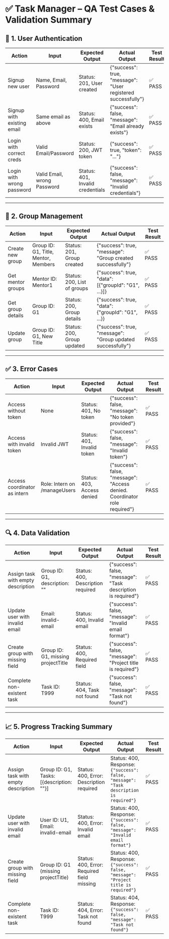 # ✅ Task Manager – QA Test Cases & Validation Summary

## 🔐 1. User Authentication

| Action                       | Input                                            | Expected Output                               | Actual Output                                                                 | Test Result |
|-----------------------------|--------------------------------------------------|-----------------------------------------------|--------------------------------------------------------------------------------|-------------|
| Signup new user             | Name, Email, Password                            | Status: 201, User created                     | {"success": true, "message": "User registered successfully"}                  | ✅ PASS     |
| Signup with existing email  | Same email as above                              | Status: 400, Email exists                     | {"success": false, "message": "Email already exists"}                         | ✅ PASS     |
| Login with correct creds    | Valid Email/Password                             | Status: 200, JWT token                        | {"success": true, "token": "..."}                                             | ✅ PASS     |
| Login with wrong password   | Valid Email, wrong Password                      | Status: 401, Invalid credentials              | {"success": false, "message": "Invalid credentials"}                          | ✅ PASS     |

---

## 👥 2. Group Management

| Action               | Input                                                 | Expected Output                        | Actual Output                                                           | Test Result |
|----------------------|-------------------------------------------------------|----------------------------------------|------------------------------------------------------------------------|-------------|
| Create new group     | Group ID: G1, Title, Mentor, Members                  | Status: 201, Group created             | {"success": true, "message": "Group created successfully"}             | ✅ PASS     |
| Get mentor groups    | Mentor ID: Mentor1                                    | Status: 200, List of groups            | {"success": true, "data": [{"groupId": "G1", ...}]}                    | ✅ PASS     |
| Get group details    | Group ID: G1                                          | Status: 200, Group details             | {"success": true, "data": {"groupId": "G1", ...}}                       | ✅ PASS     |
| Update group         | Group ID: G1, New Title                               | Status: 200, Group updated             | {"success": true, "message": "Group updated successfully"}             | ✅ PASS     |

---

## ✅ 3. Error Cases

| Action                       | Input                                | Expected Output                      | Actual Output                                                                 | Test Result |
|-----------------------------|--------------------------------------|--------------------------------------|--------------------------------------------------------------------------------|-------------|
| Access without token        | None                                 | Status: 401, No token                | {"success": false, "message": "No token provided"}                            | ✅ PASS     |
| Access with invalid token   | Invalid JWT                          | Status: 401, Invalid token           | {"success": false, "message": "Invalid token"}                                | ✅ PASS     |
| Access coordinator as intern| Role: Intern on /manageUsers         | Status: 403, Access denied           | {"success": false, "message": "Access denied. Coordinator role required"}     | ✅ PASS     |

---

## 🔍 4. Data Validation

| Action                               | Input                                              | Expected Output                  | Actual Output                                                                  | Test Result |
|--------------------------------------|----------------------------------------------------|----------------------------------|----------------------------------------------------------------------------------|-------------|
| Assign task with empty description   | Group ID: G1, description: ""                      | Status: 400, Description required| {"success": false, "message": "Task description is required"}                   | ✅ PASS     |
| Update user with invalid email       | Email: invalid-email                               | Status: 400, Invalid email       | {"success": false, "message": "Invalid email format"}                           | ✅ PASS     |
| Create group with missing field      | Group ID: G1, missing projectTitle                 | Status: 400, Required field      | {"success": false, "message": "Project title is required"}                      | ✅ PASS     |
| Complete non-existent task           | Task ID: T999                                      | Status: 404, Task not found      | {"success": false, "message": "Task not found"}                                 | ✅ PASS     |

---

## 📈 5. Progress Tracking Summary
| **Action**                         | **Input**                                 | **Expected Output**                        | **Actual Output**                                                                      | **Test Result** |
| ---------------------------------- | ----------------------------------------- | ------------------------------------------ | -------------------------------------------------------------------------------------- | --------------- |
| Assign task with empty description | Group ID: G1, Tasks: \[{description: ""}] | Status: 400, Error: Description required   | Status: 400, Response: `{"success": false, "message": "Task description is required"}` | ✅ PASS          |
| Update user with invalid email     | User ID: U1, Email: invalid-email         | Status: 400, Error: Invalid email          | Status: 400, Response: `{"success": false, "message": "Invalid email format"}`         | ✅ PASS          |
| Create group with missing field    | Group ID: G1 (missing projectTitle)       | Status: 400, Error: Required field missing | Status: 400, Response: `{"success": false, "message": "Project title is required"}`    | ✅ PASS          |
| Complete non-existent task         | Task ID: T999                             | Status: 404, Error: Task not found         | Status: 404, Response: `{"success": false, "message": "Task not found"}`               | ✅ PASS          |


